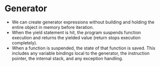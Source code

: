 # Generator
* We can create generator expressions without building and holding the entire object in memory before iteration.
* When the yield statement is hit, the program suspends function execution and returns the yielded value (return stops execution completely). 
* When a function is suspended, the state of that function is saved. This includes any variable bindings local to the generator, the instruction pointer, the internal stack, and any exception handling.